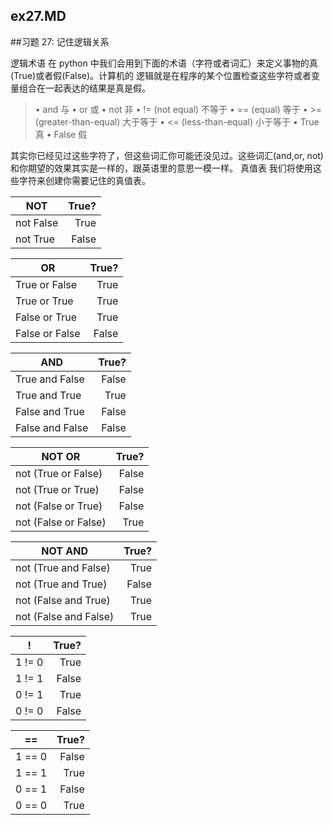 ex27.MD
------
##习题 27: 记住逻辑关系

逻辑术语
在 python 中我们会用到下面的术语（字符或者词汇）来定义事物的真(True)或者假(False)。计算机的
逻辑就是在程序的某个位置检查这些字符或者变量组合在一起表达的结果是真是假。

> • and 与
> • or 或
> • not 非
> • != (not equal) 不等于
> • == (equal) 等于
> • >= (greater-than-equal) 大于等于
> • <= (less-than-equal) 小于等于
> • True 真
> • False 假

其实你已经见过这些字符了，但这些词汇你可能还没见过。这些词汇(and,or, not)和你期望的效果其实是一样的，跟英语里的意思一模一样。
真值表
我们将使用这些字符来创建你需要记住的真值表。

|NOT | True? |
|--------|-----:|
|not False |True|
|not True |False|

|OR | True? |
|--------|-----:|
|True or False|True|
|True or True |True|
|False or True|True|
|False or False|False|

|AND | True? |
|--------|-----:|
|True and False|False|
|True and True|True|
|False and True|False|
|False and False|False|

|NOT OR| True? |
|--------|-----:|
|not (True or False)|False|
|not (True or True)|False|
|not (False or True)|False|
|not (False or False)|True|

|NOT AND| True? |
|--------|-----:|
|not (True and False)|True|
|not (True and True)|False|
|not (False and True)|True|
|not (False and False)|True|

|!| True? |
|--------|-----:|
|1 != 0 |True|
|1 != 1 |False|
|0 != 1 |True|
|0 != 0 |False|

|== | True? |
|--------|-----:|
|1 == 0 |False|
|1 == 1 |True|
|0 == 1 |False|
|0 == 0 |True|


